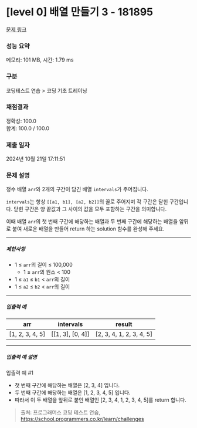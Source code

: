 # [level 0] 배열 만들기 3 - 181895 

[문제 링크](https://school.programmers.co.kr/learn/courses/30/lessons/181895) 

### 성능 요약

메모리: 101 MB, 시간: 1.79 ms

### 구분

코딩테스트 연습 > 코딩 기초 트레이닝

### 채점결과

정확성: 100.0<br/>합계: 100.0 / 100.0

### 제출 일자

2024년 10월 21일 17:11:51

### 문제 설명

<p>정수 배열 <code>arr</code>와 2개의 구간이 담긴 배열 <code>intervals</code>가 주어집니다.</p>

<p><code>intervals</code>는 항상 <code>[[a1, b1], [a2, b2]]</code>의 꼴로 주어지며 각 구간은 닫힌 구간입니다. 닫힌 구간은 양 끝값과 그 사이의 값을 모두 포함하는 구간을 의미합니다.</p>

<p>이때 배열 <code>arr</code>의 첫 번째 구간에 해당하는 배열과 두 번째 구간에 해당하는 배열을 앞뒤로 붙여 새로운 배열을 만들어 return 하는 solution 함수를 완성해 주세요.</p>

<hr>

<h5>제한사항</h5>

<ul>
<li>1 ≤ <code>arr</code>의 길이 ≤ 100,000

<ul>
<li>1 ≤ <code>arr</code>의 원소 &lt; 100</li>
</ul></li>
<li>1 ≤ <code>a1</code> ≤ <code>b1</code> &lt; <code>arr</code>의 길이</li>
<li>1 ≤ <code>a2</code> ≤ <code>b2</code> &lt; <code>arr</code>의 길이</li>
</ul>

<hr>

<h5>입출력 예</h5>
<table class="table">
        <thead><tr>
<th>arr</th>
<th>intervals</th>
<th>result</th>
</tr>
</thead>
        <tbody><tr>
<td>[1, 2, 3, 4, 5]</td>
<td>[[1, 3], [0, 4]]</td>
<td>[2, 3, 4, 1, 2, 3, 4, 5]</td>
</tr>
</tbody>
      </table>
<hr>

<h5>입출력 예 설명</h5>

<p>입출력 예 #1</p>

<ul>
<li>첫 번째 구간에 해당하는 배열은 [2, 3, 4] 입니다.</li>
<li>두 번째 구간에 해당하는 배열은 [1, 2, 3, 4, 5] 입니다.</li>
<li>따라서 이 두 배열을 앞뒤로 붙인 배열인 [2, 3, 4, 1, 2, 3, 4, 5]를 return 합니다.</li>
</ul>


> 출처: 프로그래머스 코딩 테스트 연습, https://school.programmers.co.kr/learn/challenges